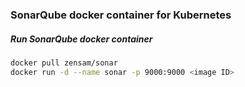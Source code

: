 ### SonarQube docker container for Kubernetes

##### Run SonarQube docker container
```bash
docker pull zensam/sonar
docker run -d --name sonar -p 9000:9000 <image ID>
```
